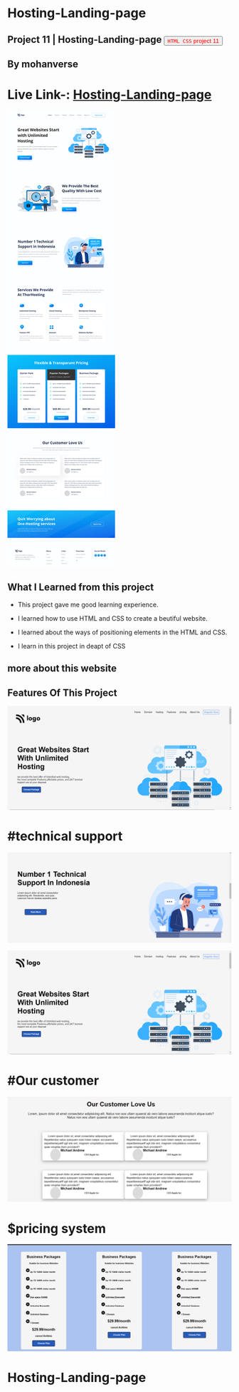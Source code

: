 # Hosting-Landing-page

## Project 11 | Hosting-Landing-page <a><button name="button" style = "color: red" onclick="https:">`HTML CSS` project 11</button></a>
## By mohanverse

# Live Link-: [Hosting-Landing-page](Hosting-Landing-page)

![project 9](./screenshot/Screenshot(74).png)

## What I Learned from this project

* This project gave me good learning experience.

* I learned how to use HTML and CSS to create a beutiful website.

* I learned about the ways of positioning elements in the HTML and CSS.

* I learn in this project in deapt of CSS

## more about this website
## Features Of This Project

![project 11](./screenshot/Screenshot%20(72).png)

# #technical support

![project 11](./screenshot/Screenshot%20(70).png)



![project 11](./screenshot/Screenshot%20(72).png)

# #Our customer


![project 11](./screenshot/Screenshot%20(73).png)
 
# $pricing system

![project 11](./screenshot/Screenshot%20(67).png)

# Hosting-Landing-page
